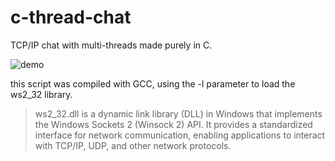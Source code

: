 # c-thread-chat
TCP/IP chat with multi-threads made purely in C. 

![demo](https://i.imgur.com/wA3c1Uu.gif)

this script was compiled with GCC, using the -l parameter to load the ws2_32 library.

> ws2_32.dll is a dynamic link library (DLL) in Windows that implements the Windows Sockets 2 (Winsock 2) API. It provides a standardized interface for network communication, enabling applications to interact with TCP/IP, UDP, and other network protocols.
